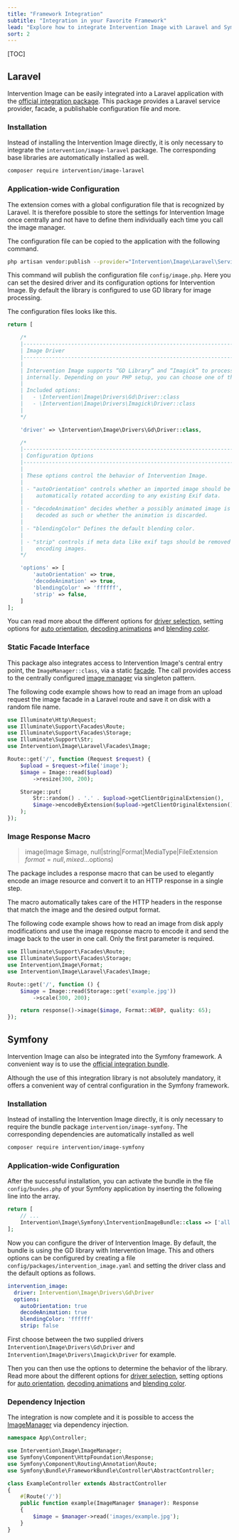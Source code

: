 ```yaml
---
title: "Framework Integration"
subtitle: "Integration in your Favorite Framework"
lead: "Explore how to integrate Intervention Image with Laravel and Symfony frameworks using the official integration packages. Learn to set up configuration files, select drivers and leverage features like auto-orientation, decoding animations, and blending color."
sort: 2
---
```


[TOC]

## Laravel

Intervention Image can be easily integrated into a Laravel application with the
[official integration package](https://github.com/Intervention/image-laravel). This package
provides a Laravel service provider, facade, a publishable configuration
file and more.

### Installation

Instead of installing the Intervention Image directly, it is only necessary to integrate
the `intervention/image-laravel` package. The corresponding base libraries are automatically
installed as well.

```bash
composer require intervention/image-laravel
```

### Application-wide Configuration

The extension comes with a global configuration file that is recognized by
Laravel. It is therefore possible to store the settings for Intervention Image
once centrally and not have to define them individually each time you call the
image manager.

The configuration file can be copied to the application with the following command.

```bash
php artisan vendor:publish --provider="Intervention\Image\Laravel\ServiceProvider"
```

This command will publish the configuration file `config/image.php`. Here you
can set the desired driver and its configuration options for Intervention
Image. By default the library is configured to use GD library for image
processing.

The configuration files looks like this.

```php
return [

    /*
    |--------------------------------------------------------------------------
    | Image Driver
    |--------------------------------------------------------------------------
    |
    | Intervention Image supports “GD Library” and “Imagick” to process images
    | internally. Depending on your PHP setup, you can choose one of them.
    |
    | Included options:
    |   - \Intervention\Image\Drivers\Gd\Driver::class
    |   - \Intervention\Image\Drivers\Imagick\Driver::class
    |
    */

    'driver' => \Intervention\Image\Drivers\Gd\Driver::class,

    /*
    |--------------------------------------------------------------------------
    | Configuration Options
    |--------------------------------------------------------------------------
    |
    | These options control the behavior of Intervention Image.
    |
    | - "autoOrientation" controls whether an imported image should be
    |    automatically rotated according to any existing Exif data.
    |
    | - "decodeAnimation" decides whether a possibly animated image is
    |    decoded as such or whether the animation is discarded.
    |
    | - "blendingColor" Defines the default blending color.
    |
    | - "strip" controls if meta data like exif tags should be removed when
    |    encoding images.
    */

    'options' => [
        'autoOrientation' => true,
        'decodeAnimation' => true,
        'blendingColor' => 'ffffff',
        'strip' => false,
    ]
];
```

You can read more about the different options for
[driver selection](/v3/basics/configuration-drivers#driver-selection), setting options for 
[auto orientation](/v3/modifying-images/effects#image-orientation-according-to-exif-data), 
[decoding animations](/v3/modifying-images/animations) and 
[blending color](/v3/basics/colors#transparency).

### Static Facade Interface

This package also integrates access to Intervention Image's central entry
point, the `ImageManager::class`, via a static [facade](https://laravel.com/docs/facades). The call provides access to the
centrally configured [image manager](/v3/basics/instantiation) via singleton pattern.

The following code example shows how to read an image from an upload request
the image facade in a Laravel route and save it on disk with a random file
name.

```php
use Illuminate\Http\Request;
use Illuminate\Support\Facades\Route;
use Illuminate\Support\Facades\Storage;
use Illuminate\Support\Str;
use Intervention\Image\Laravel\Facades\Image;

Route::get('/', function (Request $request) {
    $upload = $request->file('image');
    $image = Image::read($upload)
        ->resize(300, 200);

    Storage::put(
        Str::random() . '.' . $upload->getClientOriginalExtension(),
        $image->encodeByExtension($upload->getClientOriginalExtension(), quality: 70)
    );
});
```

### Image Response Macro

> image(Image $image, null|string|Format|MediaType|FileExtension $format = null, mixed ...$options)

The package includes a response macro that can be used to elegantly encode an
image resource and convert it to an HTTP response in a single step.

The macro automatically takes care of the HTTP headers in the response that
match the image and the desired output format.

The following code example shows how to read an image from disk apply
modifications and use the image response macro to encode it and send the image
back to the user in one call. Only the first parameter is required.

```php
use Illuminate\Support\Facades\Route;
use Illuminate\Support\Facades\Storage;
use Intervention\Image\Format;
use Intervention\Image\Laravel\Facades\Image;

Route::get('/', function () {
    $image = Image::read(Storage::get('example.jpg'))
        ->scale(300, 200);

    return response()->image($image, Format::WEBP, quality: 65);
});
```

## Symfony

Intervention Image can also be integrated into the Symfony framework. A convenient way is to
use the [official integration bundle](https://github.com/Intervention/image-symfony).

Although the use of this integration library is not absolutely mandatory, it
offers a convenient way of central configuration in the Symfony framework.

### Installation

Instead of installing the Intervention Image directly, it is only necessary to require the
bundle package `intervention/image-symfony`. The corresponding dependencies 
are automatically installed as well

```bash
composer require intervention/image-symfony
```

### Application-wide Configuration

After the successful installation, you can activate the bundle in the file
`config/bundes.php` of your Symfony application by inserting the following 
line into the array.

```php
return [
    // ...
    Intervention\Image\Symfony\InterventionImageBundle::class => ['all' => true],
];
```

Now you can configure the driver of Intervention Image. By default, the bundle
is using the GD library with Intervention Image. This and others options can be
configured by creating a file `config/packages/intervention_image.yaml` and
setting the driver class and the default options as follows. 

```yaml
intervention_image:
  driver: Intervention\Image\Drivers\Gd\Driver
  options:
    autoOrientation: true
    decodeAnimation: true
    blendingColor: 'ffffff'
    strip: false
```

First choose between the two supplied drivers `Intervention\Image\Drivers\Gd\Driver` and
`Intervention\Image\Drivers\Imagick\Driver` for example.

Then you can then use the options to determine the behavior of the library. Read more about the different options for
[driver selection](/v3/basics/configuration-drivers#driver-selection), setting options for 
[auto orientation](/v3/modifying-images/effects#image-orientation-according-to-exif-data), 
[decoding animations](/v3/modifying-images/animations) and 
[blending color](/v3/basics/colors#transparency).

### Dependency Injection

The integration is now complete and it is possible to access the
[ImageManager](/v3/basics/instantiation) via dependency injection.

```php
namespace App\Controller;

use Intervention\Image\ImageManager;
use Symfony\Component\HttpFoundation\Response;
use Symfony\Component\Routing\Annotation\Route;
use Symfony\Bundle\FrameworkBundle\Controller\AbstractController;

class ExampleController extends AbstractController
{
    #[Route('/')]
    public function example(ImageManager $manager): Response
    {
        $image = $manager->read('images/example.jpg');
    }
}
```

